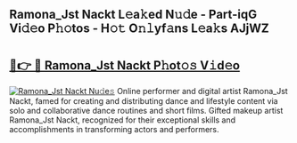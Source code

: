 ## Ramona_Jst Nackt L𝚎a𝚔ed N𝚞𝚍e - Part-iqG Vi𝚍𝚎o P𝚑𝚘tos - H𝚘𝚝 O𝚗𝚕yf𝚊ns L𝚎a𝚔s AJjWZ

# <h2><a href="http://kfc761.oniu.top/?m=Ramona_Jst+Nackt">🔗👉 🔴 Ramona_Jst Nackt P𝚑ot𝚘𝚜 V𝚒d𝚎o</a></h2>

[![Ramona_Jst Nackt Nu𝚍e𝚜](https://i.imgur.com/0qMVB7G.gif)](http://kfc761.oniu.top/?m=Ramona_Jst+Nackt)
Online performer and digital artist Ramona_Jst Nackt, famed for creating and distributing dance and lifestyle content via solo and collaborative dance routines and short films. Gifted makeup artist Ramona_Jst Nackt, recognized for their exceptional skills and accomplishments in transforming actors and performers.  

